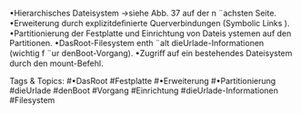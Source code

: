 •Hierarchisches Dateisystem →siehe Abb. 37 auf der n ¨achsten Seite.
•Erweiterung durch explizitdeﬁnierte Querverbindungen (Symbolic Links ).
•Partitionierung der Festplatte und Einrichtung von Dateis ystemen auf den Partitionen.
•DasRoot-Filesystem enth ¨alt dieUrlade-Informationen (wichtig f ¨ur denBoot-Vorgang).
•Zugriﬀ auf ein bestehendes Dateisystem durch den mount-Befehl.

   Tags & Topics:
   #•DasRoot
   #Festplatte
   #•Erweiterung
   #•Partitionierung
   #dieUrlade
   #denBoot
   #Vorgang
   #Einrichtung
   #dieUrlade-Informationen
   #Filesystem
